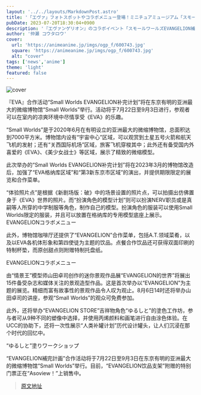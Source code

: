 ```yaml
---
layout: '../../layouts/MarkdownPost.astro'
title: '「エヴァ」フォトスポットやコラボメニュー登場！ミニチュアミュージアム「スモールワールズ」でイベント開催'
pubDate: 2023-07-20T18:30:04+0900
description: '『エヴァンゲリオン』のコラボイベント「スモールワールズEVANGELION補完計画」が、東京・有明にあるアジア最大級のミニチュアミュージアム「スモールワールズ」で開催されることがわかった。7月22日から9月3日まで行われる。'
author: '仲瀬 コウタロウ'
cover:
  url: 'https://animeanime.jp/imgs/ogp_f/600743.jpg'
  square: 'https://animeanime.jp/imgs/ogp_f/600743.jpg'
  alt: "cover"
tags: ['news','anime']
theme: 'light'
featured: false
---
```


![cover](https://animeanime.jp/imgs/ogp_f/600743.jpg)

『EVA』合作活动“Small Worlds EVANGELION补完计划”将在东京有明的亚洲最大的微缩博物馆“Small Worlds”举行。活动将于7月22日至9月3日进行，参观者可以在室内的凉爽环境中尽情享受《EVA》的乐趣。

“Small Worlds”是于2020年6月在有明设立的亚洲最大的微缩博物馆，总面积达到7000平方米。博物馆内设有“宇宙中心”区域，可以观赏到土星五号火箭和航天飞机的发射；还有“关西国际机场”区域，旅客飞机穿梭其中；此外还有备受国内外喜爱的《EVA》、《美少女战士》等区域，展示了精致的微缩模型。

此次举办的“Small Worlds EVANGELION补完计划”将在2023年3月的博物馆改造后，加强了“EVA格纳库区域”和“第3新东京市区域”的演出，并提供期限限定的展览和合作菜单。

“体验照片点”是根据《新剧场版：破》中的场景设置的照片点，可以拍摄出仿佛置身于《EVA》世界的照片。而“扮演角色的模型计划”则可以扮演NERV职员或是真嗣等人所穿的中学制服等角色，制作自己的模型。扮演角色的服装可以使用Small Worlds限定的服装，并且可以放置在格纳库的专用模型底座上展示。
EVANGELIONコラボメニュー

此外，博物馆咖啡厅还提供了“EVANGELION”合作菜单，包括A.T.领域菜肴，以及以EVA各机体形象和第四使徒为主题的饮品。点餐合作饮品还可获得双面印刷的特制杯垫，而原创甜点则附赠特制托盘纸。

EVANGELIONコラボメニュー

由“情景王”模型师山田卓司创作的迷你景观作品展“EVANGELION的世界”将展出15件备受杂志和媒体关注的景观造型作品。这是首次举办以“EVANGELION”为主题的展览。精细而富有故事性的景观作品令人叹为观止。8月6日14时还将举办山田卓司的讲座，参观“Small Worlds”的观众可免费参加。

此外，还将举办“EVANGELION STORE”吉祥物角色“ゆるしと”的塗色工作坊，参与者可从9种不同的塑像中选择，并使用丙烯颜料和画笔进行自由涂色体验。在UCC的协助下，还将一次性展示“人类补罐计划”历代设计罐头，让人们沉浸在那个时代的回忆中。

“ゆるしと”塗りワークショップ

“EVANGELION補完計画”合作活动将于7月22日至9月3日在东京有明的亚洲最大的微缩博物馆“Small Worlds”举行。目前，“EVANGELION饮品支架”附赠的特别门票正在“Asoview！”上销售中。

>[原文地址](https://animeanime.jp/article/2023/07/20/78721.html)  